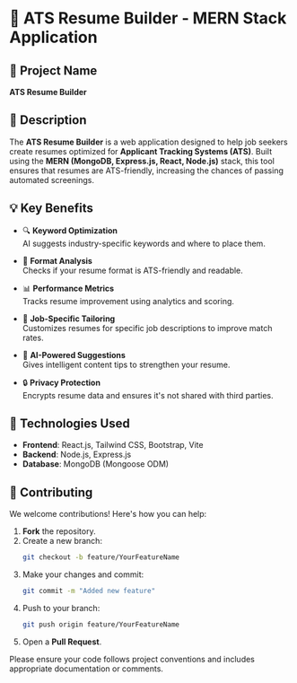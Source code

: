 # 📝 ATS Resume Builder - MERN Stack Application

## 📌 Project Name
**ATS Resume Builder**

## 📄 Description

The **ATS Resume Builder** is a web application designed to help job seekers create resumes optimized for **Applicant Tracking Systems (ATS)**. Built using the **MERN (MongoDB, Express.js, React, Node.js)** stack, this tool ensures that resumes are ATS-friendly, increasing the chances of passing automated screenings.

## 💡 Key Benefits

- 🔍 **Keyword Optimization**  
  AI suggests industry-specific keywords and where to place them.

- 🧾 **Format Analysis**  
  Checks if your resume format is ATS-friendly and readable.

- 📊 **Performance Metrics**  
  Tracks resume improvement using analytics and scoring.

- 🎯 **Job-Specific Tailoring**  
  Customizes resumes for specific job descriptions to improve match rates.

- 🤖 **AI-Powered Suggestions**  
  Gives intelligent content tips to strengthen your resume.

- 🔒 **Privacy Protection**  
  Encrypts resume data and ensures it's not shared with third parties.

## 🧰 Technologies Used

- **Frontend**: React.js, Tailwind CSS, Bootstrap, Vite  
- **Backend**: Node.js, Express.js  
- **Database**: MongoDB (Mongoose ODM)

## 🤝 Contributing

We welcome contributions! Here's how you can help:

1. **Fork** the repository.
2. Create a new branch:  
   ```bash
   git checkout -b feature/YourFeatureName
   ```
3. Make your changes and commit:  
   ```bash
   git commit -m "Added new feature"
   ```
4. Push to your branch:  
   ```bash
   git push origin feature/YourFeatureName
   ```
5. Open a **Pull Request**.

Please ensure your code follows project conventions and includes appropriate documentation or comments.
